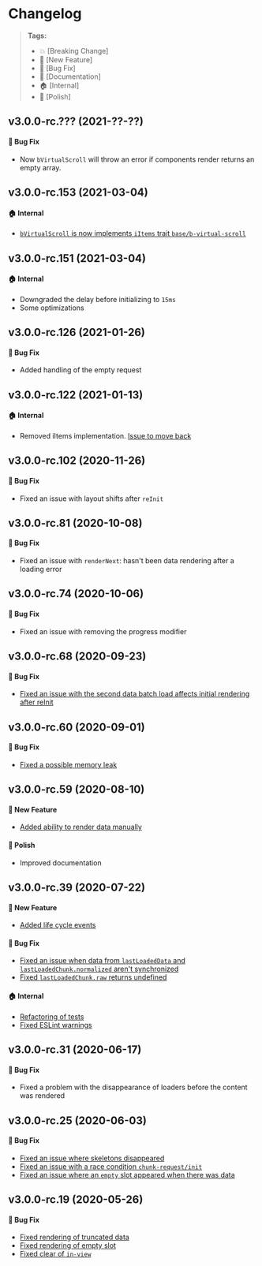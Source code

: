 Changelog
=========

> **Tags:**
> - :boom:       [Breaking Change]
> - :rocket:     [New Feature]
> - :bug:        [Bug Fix]
> - :memo:       [Documentation]
> - :house:      [Internal]
> - :nail_care:  [Polish]

## v3.0.0-rc.??? (2021-??-??)

#### :bug: Bug Fix

* Now `bVirtualScroll` will throw an error if components render returns an empty array.

## v3.0.0-rc.153 (2021-03-04)

#### :house: Internal

* [`bVirtualScroll` is now implements `iItems` trait `base/b-virtual-scroll`](https://github.com/V4Fire/Client/issues/471)

## v3.0.0-rc.151 (2021-03-04)

#### :house: Internal

* Downgraded the delay before initializing to `15ms`
* Some optimizations

## v3.0.0-rc.126 (2021-01-26)

#### :bug: Bug Fix

* Added handling of the empty request

## v3.0.0-rc.122 (2021-01-13)

#### :house: Internal

* Removed iItems implementation. [Issue to move back](https://github.com/V4Fire/Client/issues/471)

## v3.0.0-rc.102 (2020-11-26)

#### :bug: Bug Fix

* Fixed an issue with layout shifts after `reInit`

## v3.0.0-rc.81 (2020-10-08)

#### :bug: Bug Fix

* Fixed an issue with `renderNext`: hasn't been data rendering after a loading error

## v3.0.0-rc.74 (2020-10-06)

#### :bug: Bug Fix

* Fixed an issue with removing the progress modifier

## v3.0.0-rc.68 (2020-09-23)

#### :bug: Bug Fix

* [Fixed an issue with the second data batch load affects initial rendering after reInit](https://github.com/V4Fire/Client/issues/346)

## v3.0.0-rc.60 (2020-09-01)

#### :bug: Bug Fix

* [Fixed a possible memory leak](https://github.com/V4Fire/Client/pull/321)

## v3.0.0-rc.59 (2020-08-10)

#### :rocket: New Feature

* [Added ability to render data manually](https://github.com/V4Fire/Client/issues/202)

#### :nail_care: Polish

* Improved documentation

## v3.0.0-rc.39 (2020-07-22)

#### :rocket: New Feature

* [Added life cycle events](https://github.com/V4Fire/Client/issues/205)

#### :bug: Bug Fix

* [Fixed an issue when data from `lastLoadedData` and `lastLoadedChunk.normalized` aren't synchronized](https://github.com/V4Fire/Client/issues/281)
* [Fixed `lastLoadedChunk.raw` returns undefined](https://github.com/V4Fire/Client/issues/267)

#### :house: Internal

* [Refactoring of tests](https://github.com/V4Fire/Client/pull/293)
* [Fixed ESLint warnings](https://github.com/V4Fire/Client/pull/293)

## v3.0.0-rc.31 (2020-06-17)

#### :bug: Bug Fix

* Fixed a problem with the disappearance of loaders before the content was rendered

## v3.0.0-rc.25 (2020-06-03)

#### :bug: Bug Fix

* [Fixed an issue where skeletons disappeared](https://github.com/V4Fire/Client/issues/230)
* [Fixed an issue with a race condition `chunk-request/init`](https://github.com/V4Fire/Client/issues/203)
* [Fixed an issue where an `empty` slot appeared when there was data](https://github.com/V4Fire/Client/issues/259)

## v3.0.0-rc.19 (2020-05-26)

#### :bug: Bug Fix

* [Fixed rendering of truncated data](https://github.com/V4Fire/Client/issues/231)
* [Fixed rendering of empty slot](https://github.com/V4Fire/Client/issues/241)
* [Fixed clear of `in-view`](https://github.com/V4Fire/Client/pull/201)

